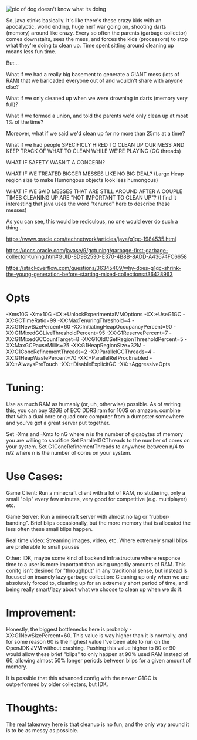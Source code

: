 ![pic of dog doesn't know what its doing](https://i0.kym-cdn.com/entries/icons/original/000/008/342/ihave.jpg "Ruff!")

So, java stinks basically. It's like there's these crazy kids with an apocalyptic, world ending, huge nerf war going on, shooting darts (memory) around like crazy. Every so often the parents (garbage collector) comes downstairs, sees the mess, and forces the kids (processors) to stop what they're doing to clean up. Time spent sitting around cleaning up means less fun time.



But...

What if we had a really big basement to generate a GIANT mess (lots of RAM) that we baricaded everyone out of and wouldn't share with anyone else?

What if we only cleaned up when we were drowning in darts (memory very full)?

What if we formed a union, and told the parents we'd only clean up at most 1% of the time?

Moreover, what if we said we'd clean up for no more than 25ms at a time?

What if we had people SPECIFICLY HIRED TO CLEAN UP OUR MESS AND KEEP TRACK OF WHAT TO CLEAN WHILE WE'RE PLAYING (GC threads)

WHAT IF SAFETY WASN'T A CONCERN?

WHAT IF WE TREATED BIGGER MESSES LIKE NO BIG DEAL? (Large Heap region size to make Humongous objects look less humongous)

WHAT IF WE SAID MESSES THAT ARE STILL AROUND AFTER A COUPLE TIMES CLEANING UP ARE "NOT IMPORTANT TO CLEAN UP"? (I find it interesting that java uses the word "tenured" here to describe these messes)

As you can see, this would be rediculous, no one would ever do such a thing...


https://www.oracle.com/technetwork/articles/java/g1gc-1984535.html

https://docs.oracle.com/javase/9/gctuning/garbage-first-garbage-collector-tuning.htm#GUID-8D9B2530-E370-4B8B-8ADD-A43674FC6658

https://stackoverflow.com/questions/36345409/why-does-g1gc-shrink-the-young-generation-before-starting-mixed-collections#36428963



# Opts

-Xms10G -Xmx10G -XX:+UnlockExperimentalVMOptions -XX:+UseG1GC -XX:GCTimeRatio=99 -XX:MaxTenuringThreshold=4 -XX:G1NewSizePercent=60 -XX:InitiatingHeapOccupancyPercent=90 -XX:G1MixedGCLiveThresholdPercent=95 -XX:G1ReservePercent=7 -XX:G1MixedGCCountTarget=8 -XX:G1OldCSetRegionThresholdPercent=5 -XX:MaxGCPauseMillis=25 -XX:G1HeapRegionSize=32M -XX:G1ConcRefinementThreads=2 -XX:ParallelGCThreads=4 -XX:G1HeapWastePercent=70 -XX:+ParallelRefProcEnabled -XX:+AlwaysPreTouch -XX:+DisableExplicitGC -XX:+AggressiveOpts

# Tuning:
Use as much RAM as humanly (or, uh, otherwise) possible. As of writing this, you can buy 32GB of ECC DDR3 ram for 100$ on amazon. combine that with a dual core or quad core computer from a dumpster somewhere and you've got a great server put together.

Set -Xms and -Xmx to nG where n is the number of gigabytes of memory you are willing to sacrifice
Set ParallelGCThreads to the number of cores on your system.
Set G1ConcRefinementThreads to anywhere between n/4 to n/2 where n is the number of cores on your system.

# Use Cases:

Game Client: Run a minecraft client with a lot of RAM, no stuttering, only a small "blip" every few minutes, very good for competitive (e.g. multiplayer) etc.

Game Server: Run a minecraft server with almost no lag or "rubber-banding". Brief blips occasionally, but the more memory that is allocated the less often these small blips happen.

Real time video: Streaming images, video, etc. Where extremely small blips are preferable to small pauses

Other: IDK, maybe some kind of backend infrastructure where response time to a user is more important than using ungodly amounts of RAM. This conifg isn't desined for "throughput" in any traditional sense, but instead is focused on insanely lazy garbage collection: Cleaning up only when we are absolutely forced to, cleaning up for an extremely short period of time, and being really smart/lazy about what we choose to clean up when we do it.

# Improvement:
Honestly, the biggest bottlenecks here is probably -XX:G1NewSizePercent=60. This value is way higher than it is normally, and for some reason 60 is the highest value I've been able to run on the OpenJDK JVM without crashing. Pushing this value higher to 80 or 90 would allow these brief "blips" to only happen at 90% used RAM instead of 60, allowing almost 50% longer periods between blips for a given amount of memory. 

It is possible that this advanced config with the newer G1GC is outperformed by older collecters, but IDK. 

# Thoughts:
The real takeaway here is that cleanup is no fun, and the only way around it is to be as messy as possible.


